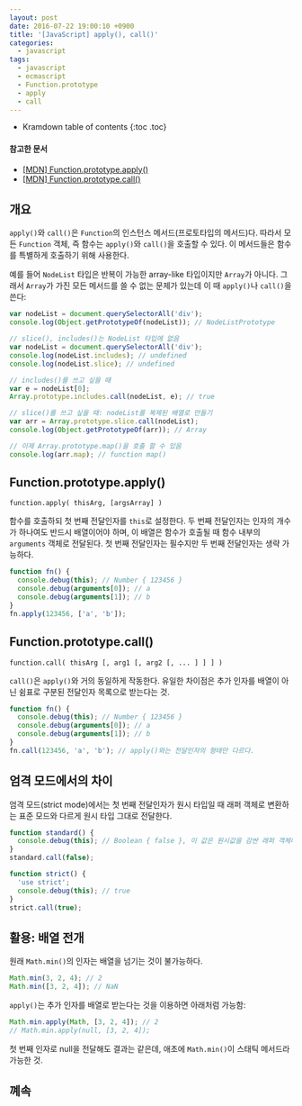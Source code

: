 ```yaml
---
layout: post
date: 2016-07-22 19:00:10 +0900
title: '[JavaScript] apply(), call()'
categories:
  - javascript
tags:
  - javascript
  - ecmascript
  - Function.prototype
  - apply
  - call
---
```


* Kramdown table of contents
{:toc .toc}

#### 참고한 문서

- [\[MDN\] Function.prototype.apply()](https://developer.mozilla.org/en-US/docs/Web/JavaScript/Reference/Global_Objects/Function/apply)
- [\[MDN\] Function.prototype.call()](https://developer.mozilla.org/en-US/docs/Web/JavaScript/Reference/Global_Objects/Function/call)

## 개요

`apply()`와 `call()`은 `Function`의 인스턴스 메서드(프로토타입의 메서드)다. 따라서 모든 `Function` 객체, 즉 함수는 `apply()`와 `call()`을 호출할 수 있다. 이 메서드들은 함수를 특별하게 호출하기 위해 사용한다.

예를 들어 `NodeList` 타입은 반복이 가능한 array-like 타입이지만 `Array`가 아니다. 그래서 `Array`가 가진 모든 메서드를 쓸 수 없는 문제가 있는데 이 때 `apply()`나 `call()`을 쓴다:

```js
var nodeList = document.querySelectorAll('div');
console.log(Object.getPrototypeOf(nodeList)); // NodeListPrototype

// slice(), includes()는 NodeList 타입에 없음
var nodeList = document.querySelectorAll('div');
console.log(nodeList.includes); // undefined
console.log(nodeList.slice); // undefined

// includes()를 쓰고 싶을 때
var e = nodeList[0];
Array.prototype.includes.call(nodeList, e); // true

// slice()를 쓰고 싶을 때: nodeList를 복제된 배열로 만들기
var arr = Array.prototype.slice.call(nodeList);
console.log(Object.getPrototypeOf(arr)); // Array

// 이제 Array.prototype.map()을 호출 할 수 있음
console.log(arr.map); // function map()
```

## Function.prototype.apply()

```
function.apply( thisArg, [argsArray] )
```

함수를 호출하되 첫 번째 전달인자를 `this`로 설정한다. 두 번째 전달인자는 인자의 개수가 하나여도 반드시 배열이어야 하며, 이 배열은 함수가 호출될 때 함수 내부의 `arguments` 객체로 전달된다. 첫 번째 전달인자는 필수지만 두 번째 전달인자는 생략 가능하다.

```js
function fn() {
  console.debug(this); // Number { 123456 }
  console.debug(arguments[0]); // a
  console.debug(arguments[1]); // b
}
fn.apply(123456, ['a', 'b']);
```

## Function.prototype.call()

```
function.call( thisArg [, arg1 [, arg2 [, ... ] ] ] )
```

`call()`은 `apply()`와 거의 동일하게 작동한다. 유일한 차이점은 추가 인자를 배열이 아닌 쉼표로 구분된 전달인자 목록으로 받는다는 것.

```js
function fn() {
  console.debug(this); // Number { 123456 }
  console.debug(arguments[0]); // a
  console.debug(arguments[1]); // b
}
fn.call(123456, 'a', 'b'); // apply()와는 전달인자의 형태만 다르다.
```

## 엄격 모드에서의 차이

엄격 모드(strict mode)에서는 첫 번째 전달인자가 원시 타입일 때 래퍼 객체로 변환하는 표준 모드와 다르게 원시 타입 그대로 전달한다.

```js
function standard() {
  console.debug(this); // Boolean { false }, 이 값은 원시값을 감싼 래퍼 객체다.
}
standard.call(false);

function strict() {
  'use strict';
  console.debug(this); // true
}
strict.call(true);
```

## 활용: 배열 전개

원래 `Math.min()`의 인자는 배열을 넘기는 것이 불가능하다.

```js
Math.min(3, 2, 4); // 2
Math.min([3, 2, 4]); // NaN
```

`apply()`는 추가 인자를 배열로 받는다는 것을 이용하면 아래처럼 가능함:

```js
Math.min.apply(Math, [3, 2, 4]); // 2
// Math.min.apply(null, [3, 2, 4]);
```

첫 번째 인자로 null을 전달해도 결과는 같은데, 애초에 `Math.min()`이 스태틱 메서드라 가능한 것.

## 꼐속
